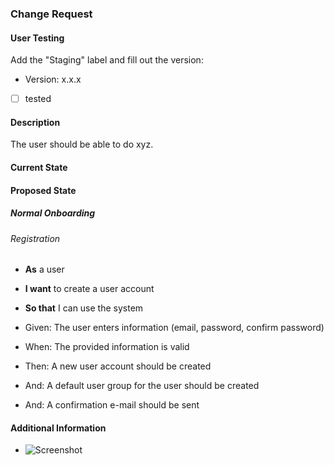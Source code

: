 ### Change Request

#### User Testing

Add the "Staging" label and fill out the version:

* Version: x.x.x

* [ ] tested

#### Description
The user should be able to do xyz.

#### Current State

#### Proposed State

##### Normal Onboarding

###### Registration

* **As** a user
* **I want** to create a user account
* **So that** I can use the system

*  Given: The user enters information (email, password, confirm password)
*  When: The provided information is valid
*  Then: A new user account should be created
*  And: A default user group for the user should be created
*  And: A confirmation e-mail should be sent

#### Additional Information

- ![Screenshot]()
